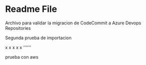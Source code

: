 # Readme File

Archivo para validar la migracion de CodeCommit a Azure Devops Repositories

Segunda prueba de importacion

x
x
x
x
x
''''''


prueba con aws
